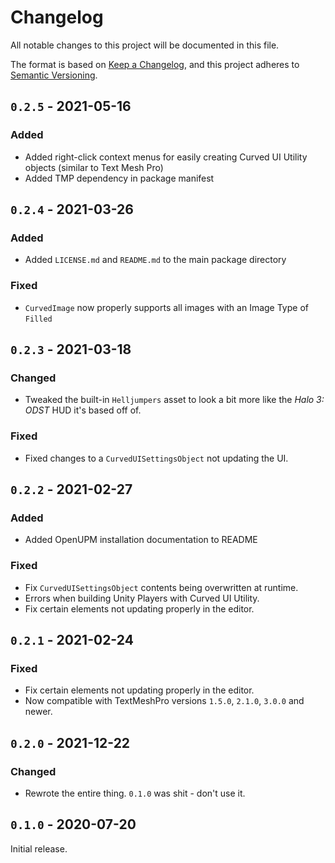 # Changelog
All notable changes to this project will be documented in this file.

The format is based on [Keep a Changelog](https://keepachangelog.com/en/1.0.0/),
and this project adheres to [Semantic Versioning](https://semver.org/spec/v2.0.0.html).

## `0.2.5` - 2021-05-16
### Added
- Added right-click context menus for easily creating Curved UI Utility objects (similar to Text Mesh Pro)
- Added TMP dependency in package manifest 

## `0.2.4` - 2021-03-26
### Added
- Added `LICENSE.md` and `README.md` to the main package directory

### Fixed
- `CurvedImage` now properly supports all images with an Image Type of `Filled`

## `0.2.3` - 2021-03-18
### Changed
- Tweaked the built-in `Helljumpers` asset to look a bit more like the *Halo 3: ODST* HUD it's based off of.

### Fixed
- Fixed changes to a `CurvedUISettingsObject` not updating the UI.

## `0.2.2` - 2021-02-27
### Added
- Added OpenUPM installation documentation to README

### Fixed
- Fix `CurvedUISettingsObject` contents being overwritten at runtime.
- Errors when building Unity Players with Curved UI Utility.
- Fix certain elements not updating properly in the editor.

## `0.2.1` - 2021-02-24
### Fixed
- Fix certain elements not updating properly in the editor.
- Now compatible with TextMeshPro versions `1.5.0`, `2.1.0`, `3.0.0` and newer.

## `0.2.0` - 2021-12-22
### Changed
- Rewrote the entire thing. `0.1.0` was shit - don't use it.

## `0.1.0` - 2020-07-20
Initial release.